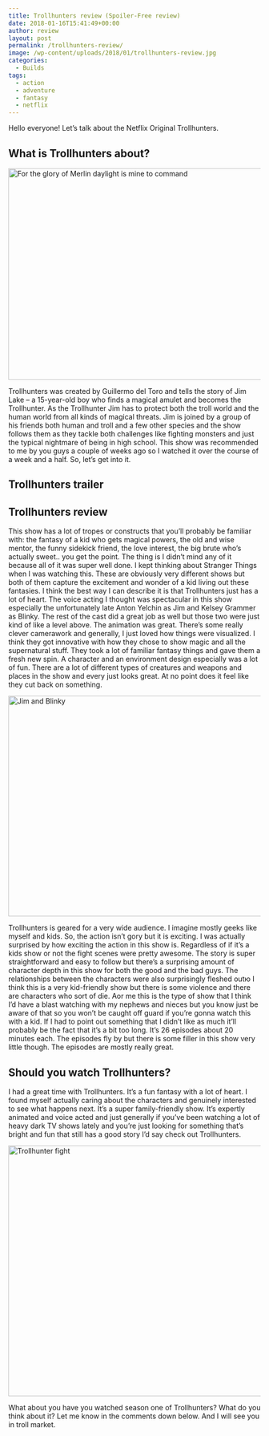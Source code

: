 ```yaml
---
title: Trollhunters review (Spoiler-Free review)
date: 2018-01-16T15:41:49+00:00
author: review
layout: post
permalink: /trollhunters-review/
image: /wp-content/uploads/2018/01/trollhunters-review.jpg
categories:
  - Builds
tags:
  - action
  - adventure
  - fantasy
  - netflix
---
```

Hello everyone! Let&#8217;s talk about the Netflix Original Trollhunters.

## What is Trollhunters about?

<img src="https://seasonedreviews.com/wp-content/uploads/2018/01/04TROLLHUNTER4-master675.jpg" title="trollhunters summary" alt="For the glory of Merlin daylight is mine to command" width="675" height="422" class="alignnone size-full wp-image-72" srcset="https://seasonedreviews.com/wp-content/uploads/2018/01/04TROLLHUNTER4-master675.jpg 675w, https://seasonedreviews.com/wp-content/uploads/2018/01/04TROLLHUNTER4-master675-300x188.jpg 300w" sizes="(max-width: 675px) 100vw, 675px" />

Trollhunters was created by Guillermo del Toro and tells the story of Jim Lake &#8211; a 15-year-old boy who finds a magical amulet and becomes the Trollhunter. As the Trollhunter Jim has to protect both the troll world and the human world from all kinds of magical threats. Jim is joined by a group of his friends both human and troll and a few other species and the show follows them as they tackle both challenges like fighting monsters and just the typical nightmare of being in high school. This show was recommended to me by you guys a couple of weeks ago so I watched it over the course of a week and a half. So, let&#8217;s get into it.

## Trollhunters trailer



## Trollhunters review

This show has a lot of tropes or constructs that you&#8217;ll probably be familiar with: the fantasy of a kid who gets magical powers, the old and wise mentor, the funny sidekick friend, the love interest, the big brute who&#8217;s actually sweet.. you get the point. The thing is I didn&#8217;t mind any of it because all of it was super well done. I kept thinking about Stranger Things when I was watching this. These are obviously very different shows but both of them capture the excitement and wonder of a kid living out these fantasies. I think the best way I can describe it is that Trollhunters just has a lot of heart. The voice acting I thought was spectacular in this show especially the unfortunately late Anton Yelchin as Jim and Kelsey Grammer as Blinky. The rest of the cast did a great job as well but those two were just kind of like a level above. The animation was great. There&#8217;s some really clever camerawork and generally, I just loved how things were visualized. I think they got innovative with how they chose to show magic and all the supernatural stuff. They took a lot of familiar fantasy things and gave them a fresh new spin. A character and an environment design especially was a lot of fun. There are a lot of different types of creatures and weapons and places in the show and every just looks great. At no point does it feel like they cut back on something.

<img src="https://seasonedreviews.com/wp-content/uploads/2018/01/Jim_and_blinky2-1024x601.png" title="trollhunters review" alt="Jim and Blinky" width="750" height="440" class="alignnone wp-image-73 size-large" srcset="https://seasonedreviews.com/wp-content/uploads/2018/01/Jim_and_blinky2-1024x601.png 1024w, https://seasonedreviews.com/wp-content/uploads/2018/01/Jim_and_blinky2-300x176.png 300w, https://seasonedreviews.com/wp-content/uploads/2018/01/Jim_and_blinky2-768x451.png 768w, https://seasonedreviews.com/wp-content/uploads/2018/01/Jim_and_blinky2.png 1100w" sizes="(max-width: 750px) 100vw, 750px" />

Trollhunters is geared for a very wide audience. I imagine mostly geeks like myself and kids. So, the action isn&#8217;t gory but it is exciting. I was actually surprised by how exciting the action in this show is. Regardless of if it&#8217;s a kids show or not the fight scenes were pretty awesome. The story is super straightforward and easy to follow but there&#8217;s a surprising amount of character depth in this show for both the good and the bad guys. The relationships between the characters were also surprisingly fleshed outю I think this is a very kid-friendly show but there is some violence and there are characters who sort of die. Аor me this is the type of show that I think I&#8217;d have a blast watching with my nephews and nieces but you know just be aware of that so you won&#8217;t be caught off guard if you&#8217;re gonna watch this with a kid. If I had to point out something that I didn&#8217;t like as much it&#8217;ll probably be the fact that it&#8217;s a bit too long. It&#8217;s 26 episodes about 20 minutes each. The episodes fly by but there is some filler in this show very little though. The episodes are mostly really great.

## Should you watch Trollhunters?

I had a great time with Trollhunters. It&#8217;s a fun fantasy with a lot of heart. I found myself actually caring about the characters and genuinely interested to see what happens next. It&#8217;s a super family-friendly show. It&#8217;s expertly animated and voice acted and just generally if you&#8217;ve been watching a lot of heavy dark TV shows lately and you&#8217;re just looking for something that&#8217;s bright and fun that still has a good story I&#8217;d say check out Trollhunters.

<img src="https://seasonedreviews.com/wp-content/uploads/2018/01/trollhunters.jpg" title="What do you think about Trollhunters?" alt="Trollhunter fight" width="900" height="500" class="alignnone size-full wp-image-74" srcset="https://seasonedreviews.com/wp-content/uploads/2018/01/trollhunters.jpg 900w, https://seasonedreviews.com/wp-content/uploads/2018/01/trollhunters-300x167.jpg 300w, https://seasonedreviews.com/wp-content/uploads/2018/01/trollhunters-768x427.jpg 768w" sizes="(max-width: 900px) 100vw, 900px" />

What about you have you watched season one of Trollhunters? What do you think about it? Let me know in the comments down below. And I will see you in troll market.